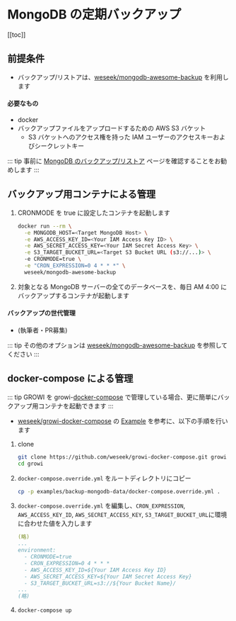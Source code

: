 # MongoDB の定期バックアップ

[[toc]]

## 前提条件

* バックアップ/リストアは、[weseek/mongodb-awesome-backup](https://github.com/weseek/mongodb-awesome-backup) を利用します

#### 必要なもの

* docker
* バックアップファイルをアップロードするための AWS S3 バケット
  * S3 バケットへのアクセス権を持った IAM ユーザーのアクセスキーおよびシークレットキー

::: tip
事前に [MongoDB のバックアップ/リストア](mongodb-backup.md) ページを確認することをお勧めします
:::

## バックアップ用コンテナによる管理

1. CRONMODE を true に設定したコンテナを起動します
    ```bash
    docker run --rm \
      -e MONGODB_HOST=<Target MongoDB Host> \
      -e AWS_ACCESS_KEY_ID=<Your IAM Access Key ID> \
      -e AWS_SECRET_ACCESS_KEY=<Your IAM Secret Access Key> \
      -e S3_TARGET_BUCKET_URL=<Target S3 Bucket URL (s3://...)> \
      -e CRONMODE=true \
      -e "CRON_EXPRESSION=0 4 * * *" \
      weseek/mongodb-awesome-backup
    ```
2. 対象となる MongoDB サーバーの全てのデータベースを、毎日 AM 4:00 にバックアップするコンテナが起動します

#### バックアップの世代管理

* (執筆者・PR募集)

::: tip
その他のオプションは [weseek/mongodb-awesome-backup](https://github.com/weseek/mongodb-awesome-backup) を参照してください
:::

## docker-compose による管理

::: tip
GROWI を growi-[docker-compose](../getting-started/docker-compose.md) で管理している場合、更に簡単にバックアップ用コンテナを起動できます
:::

* [weseek/growi-docker-compose](https://github.com/weseek/growi-docker-compose/tree/master/examples/backup-mongodb-data) の [Example](https://github.com/weseek/growi-docker-compose/tree/master/examples/backup-mongodb-data) を参考に、以下の手順を行います

1. clone
    ```bash
    git clone https://github.com/weseek/growi-docker-compose.git growi
    cd growi
    ```
2. `docker-compose.override.yml` をルートディレクトリにコピー
    ```bash
    cp -p examples/backup-mongodb-data/docker-compose.override.yml .
    ```
3. `docker-compose.override.yml` を編集し、`CRON_EXPRESSION`, `AWS_ACCESS_KEY_ID`, `AWS_SECRET_ACCESS_KEY`, `S3_TARGET_BUCKET_URL`に環境に合わせた値を入力します
    ```yaml
    (略)
    ...
    environment:
      - CRONMODE=true
      - CRON_EXPRESSION=0 4 * * *
      - AWS_ACCESS_KEY_ID=${Your IAM Access Key ID}
      - AWS_SECRET_ACCESS_KEY=${Your IAM Secret Access Key}
      - S3_TARGET_BUCKET_URL=s3://${Your Bucket Name}/
    ...
    (略)
    ```
4. ```bash
   docker-compose up
   ```
